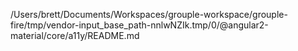 /Users/brett/Documents/Workspaces/grouple-workspace/grouple-fire/tmp/vendor-input_base_path-nnlwNZIk.tmp/0/@angular2-material/core/a11y/README.md
